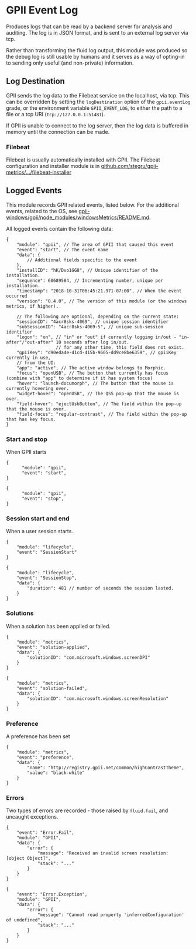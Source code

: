 # GPII Event Log

Produces logs that can be read by a backend server for analysis and auditing. The log is in JSON format, and is sent
to an external log server via tcp.

Rather than transforming the fluid.log output, this module was produced so the debug log is still usable by humans and
it serves as a way of opting-in to sending only useful (and non-private) information.

## Log Destination

GPII sends the log data to the Filebeat service on the localhost, via tcp. This can be overridden by setting the
`logDestination` option of the `gpii.eventLog` grade, or the environment variable `GPII_EVENT_LOG`, to either the path
to a file or a tcp URI (`tcp://127.0.0.1:51481`).

If GPII is unable to connect to the log server, then the log data is buffered in memory until the connection can be
made.

### Filebeat

Filebeat is usually automatically installed with GPII. The Filebeat configuration and installer module is in
[github.com/stegru/gpii-metrics/.../filebeat-installer](https://github.com/stegru/gpii-metrics/tree/master/filebeat-installer)

## Logged Events

This module records GPII related events, listed below. For the additional events, related to the OS, see
[gpii-windows/gpii/node_modules/windowsMetrics/README.md](https://github.com/GPII/windows/blob/master/gpii/node_modules/windowsMetrics/README.md).

All logged events contain the following data:

```json5
{
    "module": "gpii", // The area of GPII that caused this event
    "event": "start", // The event name
    "data": {
        // Additional fields specific to the event
    },
    "installID": "hK/Dvo1GG8", // Unique identifier of the installation.
    "sequence": 60689584, // Incrementing number, unique per installation.
    "timestamp": "2018-10-31T06:45:21.971-07:00", // When the event occurred
    "version": "0.4.0", // The version of this module (or the windows metrics, if higher).

    // The following are optional, depending on the current state:
    "sessionID": "4acr8sks-4069", // unique session identifier
    "subSessionID": "4acr8sks-4069-5", // unique sub-session identifier
    "logon": "on", // "in" or "out" if currently logging in/out - "in-after"/"out-after" 10 seconds after log in/out.
                   // for any other time, this field does not exist.
    "gpiiKey": "d90eda4e-d1cd-415b-9605-dd9ce8be6359", // gpiiKey currently in use,
    // from the UI:
    "app": "active", // The active window belongs to Morphic.
    "focus": "openUSB", // The button that currently has focus (combine with "app" to determine if it has system focus)
    "hover": "launch-documorph", // The button that the mouse is currently hovering over.
    "widget-hover": "openUSB", // The QSS pop-up that the mouse is over.
    "field-hover": "ejectUsbButton", // The field within the pop-up that the mouse is over.
    "field-focus": "regular-contrast", // The field within the pop-up that has key focus.
}
```

### Start and stop

When GPII starts

```json5
{
      "module": "gpii",
      "event": "start",
}
```

```json5
{
      "module": "gpii",
      "event": "stop",
}
```

### Session start and end

When a user session starts.

```json5
{
    "module": "lifecycle",
    "event": "SessionStart"
}
```

```json5
{
    "module": "lifecycle",
    "event": "SessionStop",
    "data": {
        "duration": 481 // number of seconds the session lasted.
    }
}
```

### Solutions

When a solution has been applied or failed.

```json5
{
    "module": "metrics",
    "event": "solution-applied",
    "data": {
        "solutionID": "com.microsoft.windows.screenDPI"
    }
}
```

```json5
{
    "module": "metrics",
    "event": "solution-failed",
    "data": {
        "solutionID": "com.microsoft.windows.screenResolution"
    }
}
```

### Preference

A preference has been set

```json5
{
    "module": "metrics",
    "event": "preference",
    "data": {
        "name": "http://registry.gpii.net/common/highContrastTheme",
        "value": "black-white"
    }
}
```

### Errors

Two types of errors are recorded - those raised by `fluid.fail`, and uncaught exceptions.

```json5
{
    "event": "Error.Fail",
    "module": "GPII",
    "data": {
        "error": {
            "message": "Received an invalid screen resolution:  [object Object]",
            "stack": "..."
        }
    }
}
```

```json5
{
    "event": "Error.Exception",
    "module": "GPII",
    "data": {
        "error": {
            "message": "Cannot read property 'inferredConfiguration' of undefined",
            "stack": "..."
        }
    }
}
```
